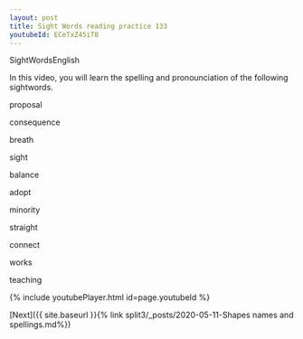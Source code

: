 ```yaml
---
layout: post
title: Sight Words reading practice 133
youtubeId: ECeTxZ45iT8
---
```

 
 
SightWordsEnglish


In this video, you will learn the spelling and pronounciation of the following sightwords.

proposal

consequence

breath

sight

balance

adopt

minority

straight

connect 

works

teaching



 
{% include youtubePlayer.html id=page.youtubeId %}
 
 

[Next]({{ site.baseurl }}{% link  split3/_posts/2020-05-11-Shapes names and spellings.md%})
 
